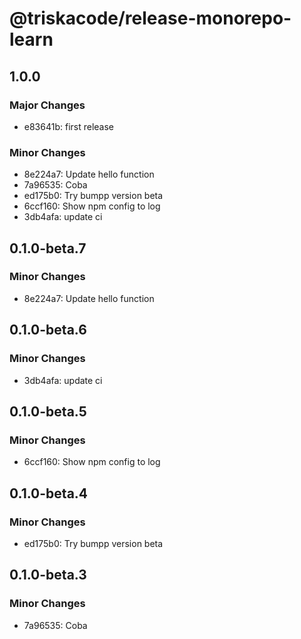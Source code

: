 # @triskacode/release-monorepo-learn

## 1.0.0

### Major Changes

- e83641b: first release

### Minor Changes

- 8e224a7: Update hello function
- 7a96535: Coba
- ed175b0: Try bumpp version beta
- 6ccf160: Show npm config to log
- 3db4afa: update ci

## 0.1.0-beta.7

### Minor Changes

- 8e224a7: Update hello function

## 0.1.0-beta.6

### Minor Changes

- 3db4afa: update ci

## 0.1.0-beta.5

### Minor Changes

- 6ccf160: Show npm config to log

## 0.1.0-beta.4

### Minor Changes

- ed175b0: Try bumpp version beta

## 0.1.0-beta.3

### Minor Changes

- 7a96535: Coba
